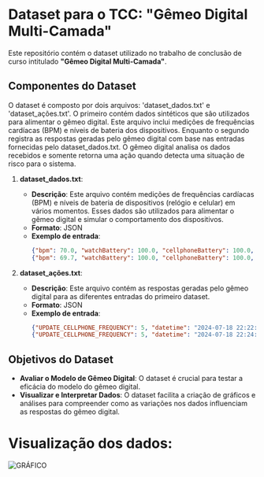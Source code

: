 # Dataset para o TCC: "Gêmeo Digital Multi-Camada"

Este repositório contém o dataset utilizado no trabalho de conclusão de curso intitulado **"Gêmeo Digital Multi-Camada"**.

## Componentes do Dataset

O dataset é composto por dois arquivos: 'dataset_dados.txt' e 'dataset_ações.txt'. O primeiro contém dados sintéticos que são utilizados para alimentar o gêmeo digital. Este arquivo inclui medições de frequências cardíacas (BPM) e níveis de bateria dos dispositivos. Enquanto o segundo registra as respostas geradas pelo gêmeo digital com base nas entradas fornecidas pelo dataset_dados.txt. O gêmeo digital analisa os dados recebidos e somente retorna uma ação quando detecta uma situação de risco para o sistema.

1. **dataset_dados.txt**:
   - **Descrição**: Este arquivo contém medições de frequências cardíacas (BPM) e níveis de bateria de dispositivos (relógio e celular) em vários momentos. Esses dados são utilizados para alimentar o gêmeo digital e simular o comportamento dos dispositivos.
   - **Formato**: JSON
   - **Exemplo de entrada**:
     ```json
     {"bpm": 70.0, "watchBattery": 100.0, "cellphoneBattery": 100.0, "datetime": "2024-07-18 19:30:56"}
     {"bpm": 69.7, "watchBattery": 100.0, "cellphoneBattery": 100.0, "datetime": "2024-07-18 19:31:26"}
     ```

2. **dataset_ações.txt**:
   - **Descrição**: Este arquivo contém as respostas geradas pelo gêmeo digital para as diferentes entradas do primeiro dataset.
   - **Formato**: JSON
   - **Exemplo de entrada**:
     ```json
     {"UPDATE_CELLPHONE_FREQUENCY": 5, "datetime": "2024-07-18 22:22:26", "timeDiff": "0:0:3:17"}
     {"UPDATE_CELLPHONE_FREQUENCY": 5, "datetime": "2024-07-18 22:24:56", "timeDiff": "0:0:1:339"}
     ```

## Objetivos do Dataset

- **Avaliar o Modelo de Gêmeo Digital**: O dataset é crucial para testar a eficácia do modelo do gêmeo digital.
- **Visualizar e Interpretar Dados**: O dataset facilita a criação de gráficos e análises para compreender como as variações nos dados influenciam as respostas do gêmeo digital.


# Visualização dos dados:
![GRÁFICO](https://github.com/user-attachments/assets/bdf2480b-46a7-459f-9d56-d6719f83e2cf)
